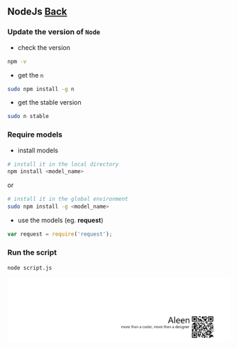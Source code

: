 ## NodeJs [Back](./../JavaScript.md)

### Update the version of `Node`

- check the version

```sh
npm -v
```

- get the `n`

```sh
sudo npm install -g n
```

- get the stable version

```sh
sudo n stable
```

### Require models

- install models

```sh
# install it in the local directory
npm install <model_name>
```
or

```sh
# install it in the global environment
sudo npm install -g <model_name>
```

- use the models (eg. **request**)

```js
var request = require('request');
```

### Run the script

```sh
node script.js
```


<a href="http://aleen42.github.io/" target="_blank" ><img src="./../../../pic/tail.gif"></a>